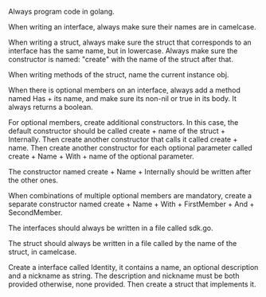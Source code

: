 Always program code in golang.

When writing an interface, always make sure their names are in camelcase.

When writing a struct, always make sure the struct that corresponds to an interface has the same name, but in lowercase. Always make sure the constructor is named: "create" with the name of the struct after that.

When writing methods of the struct, name the current instance obj.

When there is optional members on an interface, always add a method named Has + its name, and make sure its non-nil or true in its body.  It always returns a boolean.

For optional members, create additional constructors.  In this case, the default constructor should be called create + name of the struct + Internally.  Then create another constructor that calls it called create + name.  Then create another constructor for each optional parameter called create + Name + With + name of the optional parameter.

The constructor named create + Name + Internally should be written after the other ones.

When combinations of multiple optional members are mandatory, create a separate constructor named create + Name + With + FirstMember + And + SecondMember.

The interfaces should always be written in a file called sdk.go.

The struct should always be written in a file called by the name of the struct, in camelcase.

Create a interface called Identity, it contains a name, an optional description and a nickname as string.  The description and nickname must be both provided otherwise, none provided. Then create a struct that implements it.